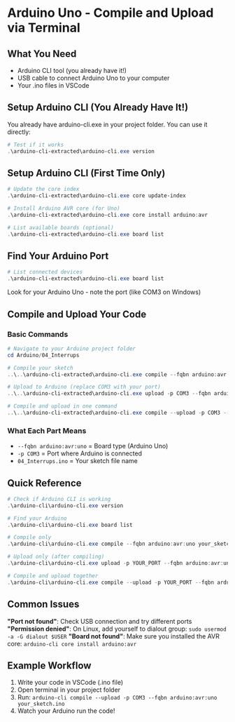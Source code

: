 # Arduino Uno - Compile and Upload via Terminal

## What You Need
- Arduino CLI tool (you already have it!)
- USB cable to connect Arduino Uno to your computer
- Your .ino files in VSCode

## Setup Arduino CLI (You Already Have It!)

You already have arduino-cli.exe in your project folder. You can use it directly:

```powershell
# Test if it works
.\arduino-cli-extracted\arduino-cli.exe version
```

## Setup Arduino CLI (First Time Only)

```powershell
# Update the core index
.\arduino-cli-extracted\arduino-cli.exe core update-index

# Install Arduino AVR core (for Uno)
.\arduino-cli-extracted\arduino-cli.exe core install arduino:avr

# List available boards (optional)
.\arduino-cli-extracted\arduino-cli.exe board list
```

## Find Your Arduino Port

```powershell
# List connected devices
.\arduino-cli-extracted\arduino-cli.exe board list
```
Look for your Arduino Uno - note the port (like COM3 on Windows)

## Compile and Upload Your Code

### Basic Commands

```powershell
# Navigate to your Arduino project folder
cd Arduino/04_Interrups

# Compile your sketch
..\..\arduino-cli-extracted\arduino-cli.exe compile --fqbn arduino:avr:uno 04_Interrups.ino

# Upload to Arduino (replace COM3 with your port)
..\..\arduino-cli-extracted\arduino-cli.exe upload -p COM3 --fqbn arduino:avr:uno 04_Interrups.ino

# Compile and upload in one command
..\..\arduino-cli-extracted\arduino-cli.exe compile --upload -p COM3 --fqbn arduino:avr:uno 04_Interrups.ino
```

### What Each Part Means
- `--fqbn arduino:avr:uno` = Board type (Arduino Uno)
- `-p COM3` = Port where Arduino is connected
- `04_Interrups.ino` = Your sketch file name

## Quick Reference

```powershell
# Check if Arduino CLI is working
.\arduino-cli\arduino-cli.exe version

# Find your Arduino
.\arduino-cli\arduino-cli.exe board list

# Compile only
.\arduino-cli\arduino-cli.exe compile --fqbn arduino:avr:uno your_sketch.ino

# Upload only (after compiling)
.\arduino-cli\arduino-cli.exe upload -p YOUR_PORT --fqbn arduino:avr:uno your_sketch.ino

# Compile and upload together
.\arduino-cli\arduino-cli.exe compile --upload -p YOUR_PORT --fqbn arduino:avr:uno your_sketch.ino
```

## Common Issues

**"Port not found"**: Check USB connection and try different ports
**"Permission denied"**: On Linux, add yourself to dialout group: `sudo usermod -a -G dialout $USER`
**"Board not found"**: Make sure you installed the AVR core: `arduino-cli core install arduino:avr`

## Example Workflow

1. Write your code in VSCode (.ino file)
2. Open terminal in your project folder
3. Run: `arduino-cli compile --upload -p COM3 --fqbn arduino:avr:uno your_sketch.ino`
4. Watch your Arduino run the code!